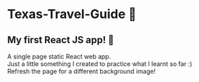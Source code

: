 # Texas-Travel-Guide 🤠

## My first React JS app! 🥳 
A single page static React web app.  
Just a little something I created to practice what I learnt so far :)  
Refresh the page for a different background image!


